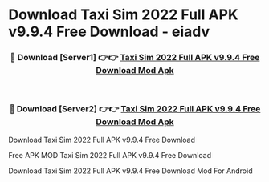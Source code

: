 # Download Taxi Sim 2022 Full APK v9.9.4 Free Download - eiadv



<div align="center">
<h3>🔴 Download [Server1] 👉👉 <a href="https://momento.my/?title=Taxi_Sim_2022_Full_APK_v9.9.4_Free_Download">Taxi Sim 2022 Full APK v9.9.4 Free Download Mod Apk</a></h3><br>

<h3>🔴 Download [Server2] 👉👉 <a href="https://momento.my/?title=Taxi_Sim_2022_Full_APK_v9.9.4_Free_Download">Taxi Sim 2022 Full APK v9.9.4 Free Download Mod Apk</a></h3>
</div>



Download Taxi Sim 2022 Full APK v9.9.4 Free Download 

Free APK MOD Taxi Sim 2022 Full APK v9.9.4 Free Download 

Download Taxi Sim 2022 Full APK v9.9.4 Free Download Mod For Android
